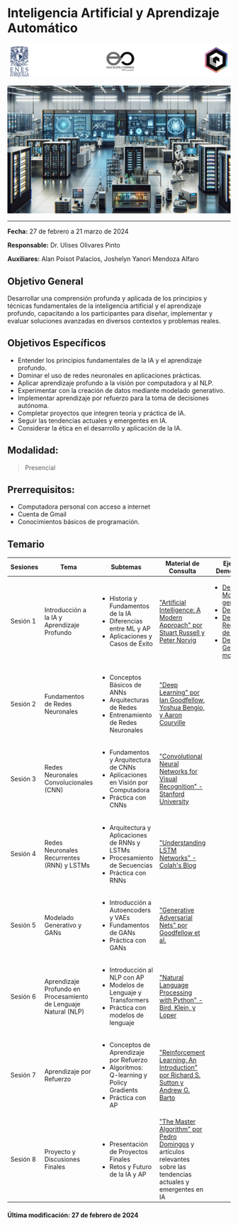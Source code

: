 # Inteligencia Artificial y Aprendizaje Automático


![Logos participantes](figs/logos.png)

![IA applications](figs/IA.png)

---

**Fecha:** 27 de febrero a 21 marzo de 2024  

**Responsable:** Dr. Ulises Olivares Pinto  

**Auxiliares:** Alan Poisot Palacios, Joshelyn Yanori Mendoza Alfaro  

## Objetivo General
Desarrollar una comprensión profunda y aplicada de los principios y técnicas fundamentales de la inteligencia artificial y el aprendizaje profundo, capacitando a los participantes para diseñar, implementar y evaluar soluciones avanzadas en diversos contextos y problemas reales.

## Objetivos Específicos
- Entender los principios fundamentales de la IA y el aprendizaje profundo.
- Dominar el uso de redes neuronales en aplicaciones prácticas.
- Aplicar aprendizaje profundo a la visión por computadora y al NLP.
- Experimentar con la creación de datos mediante modelado generativo.
- Implementar aprendizaje por refuerzo para la toma de decisiones autónoma.
- Completar proyectos que integren teoría y práctica de IA.
- Seguir las tendencias actuales y emergentes en IA.
- Considerar la ética en el desarrollo y aplicación de la IA.

## **Modalidad:** 
>Presencial  
## **Prerrequisitos:** 
+ Computadora personal con acceso a internet
+ Cuenta de Gmail
+ Conocimientos básicos de programación.

## Temario

| Sesiones    | Tema                                                               | Subtemas                                                                                                                                                   | Material de Consulta                                                                                                     | Ejercicios y Demostraciones|
|-------------|--------------------------------------------------------------------|-------------------------------------------------------------------------------------------------------------------------------------------------------------|---------------------------------------------------------------------------------------------------------------------------|------------|
| Sesión 1    | Introducción a la IA y Aprendizaje Profundo                        | <ul><li>Historia y Fundamentos de la IA</li><li>Diferencias entre ML y AP</li><li>Aplicaciones y Casos de Éxito</li></ul>                                    | ["Artificial Intelligence: A Modern Approach" por Stuart Russell y Peter Norvig](https://www.amazon.com/Artificial-Intelligence-Modern-Approach-3rd/dp/0136042597) |   <ul><li>[Demo 1: Modelado generativo](https://colab.research.google.com/drive/1UXRuaYiXz6_S0KqZj2576AyQvpIES0UE?usp=sharing)</li><li>[Demo 2: YOLO](https://colab.research.google.com/drive/1oUqRgH4FXOQDDOx72Z1Pk7xwZrT0nSUq?usp=sharing)</li><li>[Demo 3: Reconocimiento de emociones](https://colab.research.google.com/drive/1Y3g8LIlzQOJ4OfiAKPJ9aAKqFrpHdNZj)</li><li>[Demo4: Generación de modelos 3D](https://colab.research.google.com/drive/1P6zzpwSPkiL3kezFM1Up47SAd5oKbaDk?usp=sharing)</li></ul>  |
| Sesión 2    | Fundamentos de Redes Neuronales                                    | <ul><li>Conceptos Básicos de ANNs</li><li>Arquitecturas de Redes</li><li>Entrenamiento de Redes Neuronales</li></ul>                                          | ["Deep Learning" por Ian Goodfellow, Yoshua Bengio, y Aaron Courville](https://www.deeplearningbook.org/)                |            |
| Sesión 3    | Redes Neuronales Convolucionales (CNN)                             | <ul><li>Fundamentos y Arquitectura de CNNs</li><li>Aplicaciones en Visión por Computadora</li><li>Práctica con CNNs</li></ul>                                 | ["Convolutional Neural Networks for Visual Recognition" - Stanford University](http://cs231n.stanford.edu/)               |            |
| Sesión 4    | Redes Neuronales Recurrentes (RNN) y LSTMs                         | <ul><li>Arquitectura y Aplicaciones de RNNs y LSTMs</li><li>Procesamiento de Secuencias</li><li>Práctica con RNNs</li></ul>                                   | ["Understanding LSTM Networks" - Colah's Blog](http://colah.github.io/posts/2015-08-Understanding-LSTMs/)                |            |
| Sesión 5    | Modelado Generativo y GANs                                         | <ul><li>Introducción a Autoencoders y VAEs</li><li>Fundamentos de GANs</li><li>Práctica con GANs</li></ul>                                                     | ["Generative Adversarial Nets" por Goodfellow et al.](https://arxiv.org/abs/1406.2661)                                    |            |
| Sesión 6    | Aprendizaje Profundo en Procesamiento de Lenguaje Natural (NLP)    | <ul><li>Introducción al NLP con AP</li><li>Modelos de Lenguaje y Transformers</li><li>Práctica con modelos de lenguaje</li></ul>                              | ["Natural Language Processing with Python" - Bird, Klein, y Loper](https://www.nltk.org/book/)                            |            |
| Sesión 7    | Aprendizaje por Refuerzo                                           | <ul><li>Conceptos de Aprendizaje por Refuerzo</li><li>Algoritmos: Q-learning y Policy Gradients</li><li>Práctica con AP</li></ul>                             | ["Reinforcement Learning: An Introduction" por Richard S. Sutton y Andrew G. Barto](http://incompleteideas.net/book/the-book.html) |            |
| Sesión 8    | Proyecto y Discusiones Finales                                     | <ul><li>Presentación de Proyectos Finales</li><li>Retos y Futuro de la IA y AP</li></ul>                                                                      | ["The Master Algorithm" por Pedro Domingos](https://www.amazon.com/Master-Algorithm-Ultimate-Learning-Machine/dp/0465065708) y artículos relevantes sobre las tendencias actuales y emergentes en IA |            |


#### Última modificación: 27 de febrero de 2024
